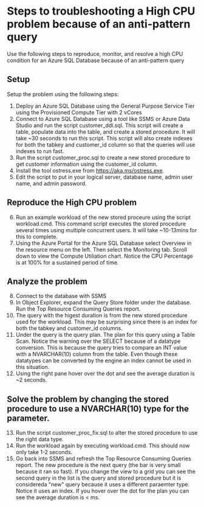 # Steps to troubleshooting a High CPU problem because of an anti-pattern query

Use the following steps to reproduce, monitor, and resolve a high CPU condition for an Azure SQL Database because of an anti-pattern query

## Setup

Setup the problem using the following steps:

1. Deploy an Azure SQL Database using the General Purpose Service Tier using the Provisioned Compute Tier with 2 vCores
2. Connect to Azure SQL Database using a tool like SSMS or Azure Data Studio and run the script customer_ddl.sql. This script will create a table, populate data into the table, and create a stored procedure. It will take ~30 seconds to run this script. This script will also create indexes for both the tabkey and customer_id column so that the queries will use indexes to run fast.
3. Run the script customer_proc.sql to create a new stored procedure to get customer information using the customer_id column.
4. Install the tool ostress.exe from https://aka.ms/ostress.exe.
5. Edit the script to put in your logical server, database name, admin user name, and admin password.

## Reproduce the High CPU problem

6. Run an example workload of the new stored proceure using the script workload.cmd. This command script executes the stored procedure several times using multiple concurrent users. It will take ~10-13mins for this to complete.
7. Using the Azure Portal for the Azure SQL Database select Overview in the resource menu on the left. Then select the Monitoring tab. Scroll down to view the Compute Utiliation chart. Notice the CPU Percentage is at 100% for a sustained period of time.

## Analyze the problem

8. Connect to the database with SSMS
9. In Object Explorer, expand the Query Store folder under the database. Run the Top Resource Consuming Queries report.
10. The query with the higest duration is from the new stored procedure used for the workload. This may be surprising since there is an index for both the tabkey and customer_id columns.
11. Under the query is the query plan. The plan for this query using a Table Scan. Notice the warning over the SELECT because of a datatype conversion. This is because the query tries to compare an INT value with a NVARCHAR(10) column from the table. Even though these datatypes can be converted by the engine an index cannot be used in this situation.
12. Using the right pane hover over the dot and see the average duration is ~2 seconds.

## Solve the problem by changing the stored procedure to use a NVARCHAR(10) type for the parameter.

13. Run the script customer_proc_fix.sql to alter the stored procedure to use the right data type.
14. Run the workload again by executing workload.cmd. This should now only take 1-2 seconds.
15. Go back into SSMS and refresh the Top Resource Consuming Queries report. The new procedure is the next query (the bar is very small because it ran so fast). If you change the view to a grid you can see the second query in the list is the query and stored procedure but it is considereda "new" query because it uses a different paraemter type. Notice it uses an index. If you hover over the dot for the plan you can see the average duration is < ms.